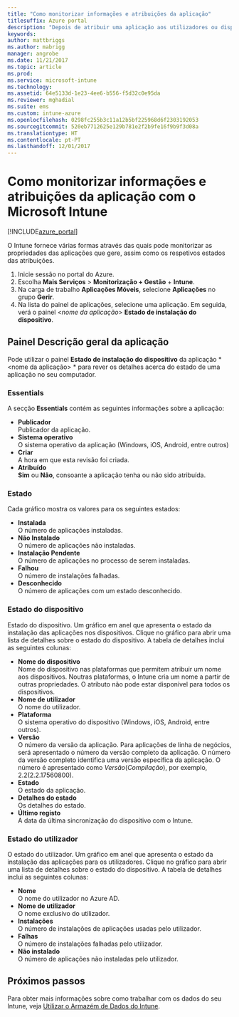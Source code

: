 ```yaml
---
title: "Como monitorizar informações e atribuições da aplicação"
titlesuffix: Azure portal
description: "Depois de atribuir uma aplicação aos utilizadores ou dispositivos, utilize estas informações para o ajudar a monitorizar o estado da mesma."
keywords: 
author: mattbriggs
ms.author: mabrigg
manager: angrobe
ms.date: 11/21/2017
ms.topic: article
ms.prod: 
ms.service: microsoft-intune
ms.technology: 
ms.assetid: 64e5133d-1e23-4ee6-b556-f5d32c0e95da
ms.reviewer: mghadial
ms.suite: ems
ms.custom: intune-azure
ms.openlocfilehash: 0298fc255b3c11a12b5bf225968d6f2303192053
ms.sourcegitcommit: 520eb7712625e129b781e2f2b9fe16f9b9f3d08a
ms.translationtype: HT
ms.contentlocale: pt-PT
ms.lasthandoff: 12/01/2017
---
```

# <a name="how-to-monitor-app-information-and-assignments-with-microsoft-intune"></a>Como monitorizar informações e atribuições da aplicação com o Microsoft Intune

[!INCLUDE[azure_portal](./includes/azure_portal.md)]

O Intune fornece várias formas através das quais pode monitorizar as propriedades das aplicações que gere, assim como os respetivos estados das atribuições.

1. Inicie sessão no portal do Azure.
2. Escolha **Mais Serviços** > **Monitorização + Gestão** + **Intune**.
3. Na carga de trabalho **Aplicações Móveis**, selecione **Aplicações** no grupo **Gerir**.
5. Na lista do painel de aplicações, selecione uma aplicação. Em seguida, verá o painel <*nome da aplicação*> **Estado de instalação do dispositivo**.

## <a name="app-overview-blade"></a>Painel Descrição geral da aplicação

Pode utilizar o painel **Estado de instalação do dispositivo** da aplicação *<nome da aplicação> * para rever os detalhes acerca do estado de uma aplicação no seu computador.

### <a name="essentials"></a>Essentials

A secção **Essentials** contém as seguintes informações sobre a aplicação:

 - **Publicador**  
Publicador da aplicação.
 - **Sistema operativo**  
O sistema operativo da aplicação (Windows, iOS, Android, entre outros)
 - **Criar**  
A hora em que esta revisão foi criada.
 - **Atribuído**  
**Sim** ou **Não**, consoante a aplicação tenha ou não sido atribuída.

### <a name="status"></a>Estado
Cada gráfico mostra os valores para os seguintes estados:

 - **Instalada**  
O número de aplicações instaladas.
 - **Não Instalado**  
O número de aplicações não instaladas.
 - **Instalação Pendente**  
O número de aplicações no processo de serem instaladas.
 - **Falhou**  
O número de instalações falhadas.
 - **Desconhecido**  
O número de aplicações com um estado desconhecido.

### <a name="device-status"></a>Estado do dispositivo

Estado do dispositivo. Um gráfico em anel que apresenta o estado da instalação das aplicações nos dispositivos. Clique no gráfico para abrir uma lista de detalhes sobre o estado do dispositivo. A tabela de detalhes inclui as seguintes colunas:

 - **Nome do dispositivo**  
Nome do dispositivo nas plataformas que permitem atribuir um nome aos dispositivos. Noutras plataformas, o Intune cria um nome a partir de outras propriedades. O atributo não pode estar disponível para todos os dispositivos.
 - **Nome de utilizador**  
O nome do utilizador.
 - **Plataforma**  
O sistema operativo do dispositivo (Windows, iOS, Android, entre outros).
 - **Versão**  
O número da versão da aplicação. Para aplicações de linha de negócios, será apresentado o número da versão completo da aplicação. O número da versão completo identifica uma versão específica da aplicação. O número é apresentado como _Versão_(_Compilação_), por exemplo, 2.2(2.2.17560800).
 - **Estado**  
O estado da aplicação.
 - **Detalhes do estado**  
Os detalhes do estado.
 - **Último registo**  
A data da última sincronização do dispositivo com o Intune.


### <a name="user-status"></a>Estado do utilizador

O estado do utilizador. Um gráfico em anel que apresenta o estado da instalação das aplicações para os utilizadores. Clique no gráfico para abrir uma lista de detalhes sobre o estado do dispositivo. A tabela de detalhes inclui as seguintes colunas:
 - **Nome**  
O nome do utilizador no Azure AD.
 - **Nome de utilizador**  
O nome exclusivo do utilizador.
 - **Instalações**  
O número de instalações de aplicações usadas pelo utilizador.
 - **Falhas**  
O número de instalações falhadas pelo utilizador.
 - **Não instalado**  
O número de aplicações não instaladas pelo utilizador.


## <a name="next-steps"></a>Próximos passos

Para obter mais informações sobre como trabalhar com os dados do seu Intune, veja [Utilizar o Armazém de Dados do Intune](reports-nav-create-intune-reports.md).